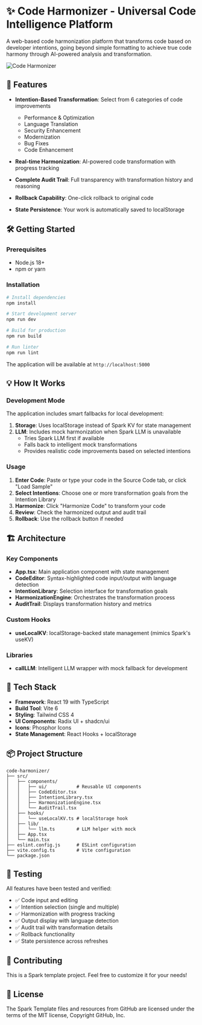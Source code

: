 # ✨ Code Harmonizer - Universal Code Intelligence Platform

A web-based code harmonization platform that transforms code based on developer intentions, going beyond simple formatting to achieve true code harmony through AI-powered analysis and transformation.

![Code Harmonizer](https://github.com/user-attachments/assets/de82f096-4bfe-414f-b41a-ea8ea5bda79b)

## 🚀 Features

- **Intention-Based Transformation**: Select from 6 categories of code improvements
  - Performance & Optimization
  - Language Translation
  - Security Enhancement
  - Modernization
  - Bug Fixes
  - Code Enhancement

- **Real-time Harmonization**: AI-powered code transformation with progress tracking
- **Complete Audit Trail**: Full transparency with transformation history and reasoning
- **Rollback Capability**: One-click rollback to original code
- **State Persistence**: Your work is automatically saved to localStorage

## 🛠️ Getting Started

### Prerequisites
- Node.js 18+ 
- npm or yarn

### Installation

```bash
# Install dependencies
npm install

# Start development server
npm run dev

# Build for production
npm run build

# Run linter
npm run lint
```

The application will be available at `http://localhost:5000`

## 💡 How It Works

### Development Mode
The application includes smart fallbacks for local development:

1. **Storage**: Uses localStorage instead of Spark KV for state management
2. **LLM**: Includes mock harmonization when Spark LLM is unavailable
   - Tries Spark LLM first if available
   - Falls back to intelligent mock transformations
   - Provides realistic code improvements based on selected intentions

### Usage

1. **Enter Code**: Paste or type your code in the Source Code tab, or click "Load Sample"
2. **Select Intentions**: Choose one or more transformation goals from the Intention Library
3. **Harmonize**: Click "Harmonize Code" to transform your code
4. **Review**: Check the harmonized output and audit trail
5. **Rollback**: Use the rollback button if needed

## 🏗️ Architecture

### Key Components

- **App.tsx**: Main application component with state management
- **CodeEditor**: Syntax-highlighted code input/output with language detection
- **IntentionLibrary**: Selection interface for transformation goals
- **HarmonizationEngine**: Orchestrates the transformation process
- **AuditTrail**: Displays transformation history and metrics

### Custom Hooks

- **useLocalKV**: localStorage-backed state management (mimics Spark's useKV)

### Libraries

- **callLLM**: Intelligent LLM wrapper with mock fallback for development

## 🎨 Tech Stack

- **Framework**: React 19 with TypeScript
- **Build Tool**: Vite 6
- **Styling**: Tailwind CSS 4
- **UI Components**: Radix UI + shadcn/ui
- **Icons**: Phosphor Icons
- **State Management**: React Hooks + localStorage

## 📦 Project Structure

```
code-harmonizer/
├── src/
│   ├── components/
│   │   ├── ui/           # Reusable UI components
│   │   ├── CodeEditor.tsx
│   │   ├── IntentionLibrary.tsx
│   │   ├── HarmonizationEngine.tsx
│   │   └── AuditTrail.tsx
│   ├── hooks/
│   │   └── useLocalKV.ts # localStorage hook
│   ├── lib/
│   │   └── llm.ts        # LLM helper with mock
│   ├── App.tsx
│   └── main.tsx
├── eslint.config.js      # ESLint configuration
├── vite.config.ts        # Vite configuration
└── package.json
```

## 🧪 Testing

All features have been tested and verified:
- ✅ Code input and editing
- ✅ Intention selection (single and multiple)
- ✅ Harmonization with progress tracking
- ✅ Output display with language detection
- ✅ Audit trail with transformation details
- ✅ Rollback functionality
- ✅ State persistence across refreshes

## 🤝 Contributing

This is a Spark template project. Feel free to customize it for your needs!

## 📄 License

The Spark Template files and resources from GitHub are licensed under the terms of the MIT license, Copyright GitHub, Inc.
